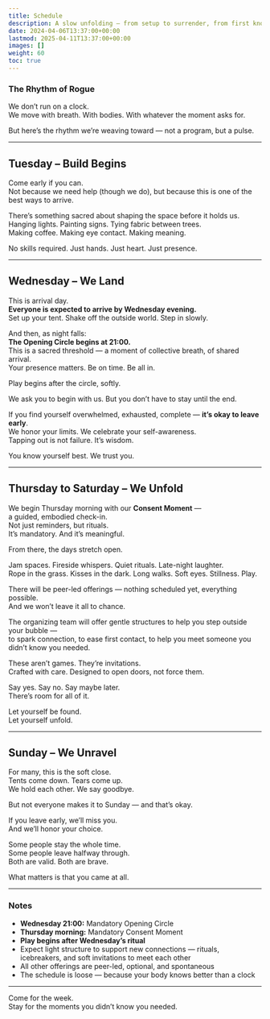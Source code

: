 ```yaml
---
title: Schedule
description: A slow unfolding — from setup to surrender, from first knot to final hug.
date: 2024-04-06T13:37:00+00:00
lastmod: 2025-04-11T13:37:00+00:00
images: []
weight: 60
toc: true
---
```


### The Rhythm of Rogue

We don’t run on a clock.  
We move with breath. With bodies. With whatever the moment asks for.

But here’s the rhythm we’re weaving toward — not a program, but a pulse.

---

## Tuesday – **Build Begins**

Come early if you can.  
Not because we need help (though we do), but because this is one of the best ways to arrive.

There’s something sacred about shaping the space before it holds us.  
Hanging lights. Painting signs. Tying fabric between trees.  
Making coffee. Making eye contact. Making meaning.

No skills required. Just hands. Just heart. Just presence.

---

## Wednesday – **We Land**

This is arrival day.  
**Everyone is expected to arrive by Wednesday evening.**  
Set up your tent. Shake off the outside world. Step in slowly.

And then, as night falls:  
**The Opening Circle begins at 21:00.**  
This is a sacred threshold — a moment of collective breath, of shared arrival.  
Your presence matters. Be on time. Be all in.

Play begins after the circle, softly.

We ask you to begin with us. But you don’t have to stay until the end.

If you find yourself overwhelmed, exhausted, complete — **it’s okay to leave early**.  
We honor your limits. We celebrate your self-awareness.  
Tapping out is not failure. It’s wisdom.

You know yourself best. We trust you.

---

## Thursday to Saturday – **We Unfold**

We begin Thursday morning with our **Consent Moment** —  
a guided, embodied check-in.  
Not just reminders, but rituals.  
It’s mandatory. And it’s meaningful.

From there, the days stretch open.

Jam spaces. Fireside whispers. Quiet rituals. Late-night laughter.  
Rope in the grass. Kisses in the dark. Long walks. Soft eyes. Stillness. Play.

There will be peer-led offerings — nothing scheduled yet, everything possible.  
And we won’t leave it all to chance.

The organizing team will offer gentle structures to help you step outside your bubble —  
to spark connection, to ease first contact, to help you meet someone you didn’t know you needed.

These aren’t games. They’re invitations.  
Crafted with care. Designed to open doors, not force them.

Say yes. Say no. Say maybe later.  
There’s room for all of it.

Let yourself be found.  
Let yourself unfold.

---

## Sunday – **We Unravel**

For many, this is the soft close.  
Tents come down. Tears come up.  
We hold each other. We say goodbye.

But not everyone makes it to Sunday — and that’s okay.

If you leave early, we’ll miss you.  
And we’ll honor your choice.

Some people stay the whole time.  
Some people leave halfway through.  
Both are valid. Both are brave.

What matters is that you came at all.

---

### Notes

- **Wednesday 21:00:** Mandatory Opening Circle  
- **Thursday morning:** Mandatory Consent Moment  
- **Play begins after Wednesday’s ritual**  
- Expect light structure to support new connections — rituals, icebreakers, and soft invitations to meet each other  
- All other offerings are peer-led, optional, and spontaneous  
- The schedule is loose — because your body knows better than a clock

---

Come for the week.  
Stay for the moments you didn’t know you needed.
